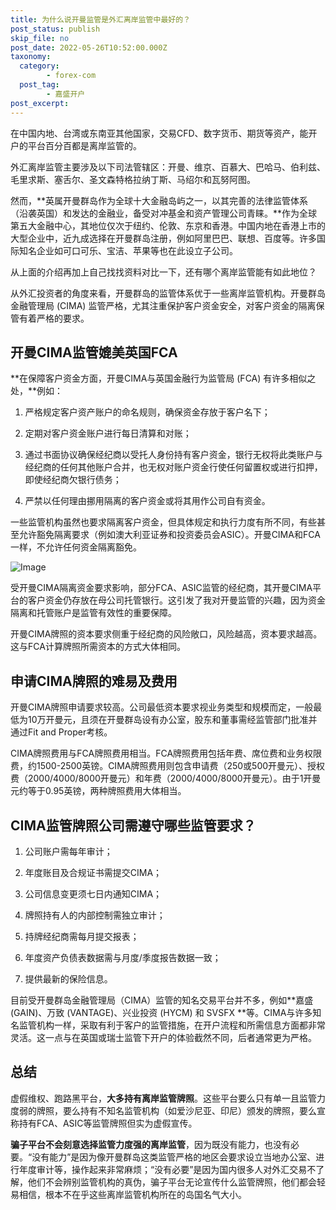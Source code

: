 ```yaml
---
title: 为什么说开曼监管是外汇离岸监管中最好的？
post_status: publish
skip_file: no
post_date: 2022-05-26T10:52:00.000Z
taxonomy:
  category:
        - forex-com
  post_tag:
        - 嘉盛开户
post_excerpt: 
---
```

在中国内地、台湾或东南亚其他国家，交易CFD、数字货币、期货等资产，能开户的平台百分百都是离岸监管的。

外汇离岸监管主要涉及以下司法管辖区：开曼、维京、百慕大、巴哈马、伯利兹、毛里求斯、塞舌尔、圣文森特格拉纳丁斯、马绍尔和瓦努阿图。

然而，**英属开曼群岛作为全球十大金融岛屿之一，以其完善的法律监管体系（沿袭英国）和发达的金融业，备受对冲基金和资产管理公司青睐。**作为全球第五大金融中心，其地位仅次于纽约、伦敦、东京和香港。中国内地在香港上市的大型企业中，近九成选择在开曼群岛注册，例如阿里巴巴、联想、百度等。许多国际知名企业如可口可乐、宝洁、苹果等也在此设立子公司。

从上面的介绍再加上自己找找资料对比一下，还有哪个离岸监管能有如此地位？

从外汇投资者的角度来看，开曼群岛的监管体系优于一些离岸监管机构。开曼群岛金融管理局 (CIMA) 监管严格，尤其注重保护客户资金安全，对客户资金的隔离保管有着严格的要求。

## 开曼CIMA监管媲美英国FCA

**在保障客户资金方面，开曼CIMA与英国金融行为监管局 (FCA) 有许多相似之处，**例如：

1. 严格规定客户资产账户的命名规则，确保资金存放于客户名下；

1. 定期对客户资金账户进行每日清算和对账；

1. 通过书面协议确保经纪商以受托人身份持有客户资金，银行无权将此类账户与经纪商的任何其他账户合并，也无权对账户资金行使任何留置权或进行扣押，即使经纪商欠银行债务；

1. 严禁以任何理由挪用隔离的客户资金或将其用作公司自有资金。

一些监管机构虽然也要求隔离客户资金，但具体规定和执行力度有所不同，有些甚至允许豁免隔离要求（例如澳大利亚证券和投资委员会ASIC）。开曼CIMA和FCA一样，不允许任何资金隔离豁免。

![Image](https://prod-files-secure.s3.us-west-2.amazonaws.com/39ed1227-6d7d-4570-be36-9ccd4a2c4241/bd849744-3fcb-4a37-8312-357962c8f065/image.png?X-Amz-Algorithm=AWS4-HMAC-SHA256&X-Amz-Content-Sha256=UNSIGNED-PAYLOAD&X-Amz-Credential=ASIAZI2LB466Z6C5AH6B%2F20250523%2Fus-west-2%2Fs3%2Faws4_request&X-Amz-Date=20250523T041342Z&X-Amz-Expires=3600&X-Amz-Security-Token=IQoJb3JpZ2luX2VjECwaCXVzLXdlc3QtMiJHMEUCIAH1rpWNKQLxJduIn0UKS2YpTQRyhJ%2FfTfXUzIQxAZQEAiEA3SM0otiNlGNhUdXaXIMOG5gx6SoFNVSQ2WS42KQli7YqiAQI5f%2F%2F%2F%2F%2F%2F%2F%2F%2F%2FARAAGgw2Mzc0MjMxODM4MDUiDO3vEq1hAVC583swPSrcA%2FcMvoULzpEOgH2UN2YIR3lOX%2BkZlvSMokydoW0uKna6rX3G8kMXo%2BHMgULX9WGOMVLLtw%2BSMfGALvwzZdqzUK9HC8Xw%2FbhfXBlWcRJ81pKjlA8oIlSbPWu6SfY2EoR11K2%2BV0J%2BcjpaRkxscLvK5x8KPY%2Bn1KiCKet5AInRA0pi%2BEBZvwKA6tG2Rjw1fQKgrh6XDW3eIpOObcsj6ytlM1d4W1vD5gkRerATu%2F08A6w6mKxGoQeN7iMvR%2FUVTU8SsiPm3KSkgmdamEe18ZkbVLqdkx0jpFCw9WRbqHhcej51Vb4eit4r5N4ZhkOkM3ROXuTWI9mhUND18Row4ekooKEnB6nKkeUG9zjeQedbOJRdPOcWHj%2BnTKf80YLdCeUqDoxoi%2FKaNSE80vI60BtUSGDJv3DxEFR6fgwB5Qd5QDXFv%2Bk1xBr6xn56vKJwl3qE31%2FZyYeLDdeghcJH1NYJA7zEVUNRYQcUUpu6T1dQnydcPFKTaAUA7qVCbvZ3nDy3Qxfix6aFHKg1m%2BeN0EwG%2FPSnp%2FUuZS51aN20CDAuzpztK1939YxAJI1sbmiQRFdStPHp8VJklrSpjXt8yiscVLT%2BFnoUNG0o2Sw2KNtv6OzKUC32kkwfYKYVAyurMO%2Fev8EGOqUB5W9NgdvURmBdmgTjT%2FIQGsJ%2FzmfCcxm3DDiaerg82sKCniAddRBPrvSNPIkp2OvYB85Kyq8r1ALFcwS2G4dpNkD9lbaCGigXqY5UHb2TcSZo6YE%2Fs0uubxoivrWsji1Bo0wIioDwPnimVwpjljBG4kYaHcHi6FVvUSgh1WDsmgrPCP5i0VfIm6DTU8H7L5fHVXO9ZOIlXTHd1K5TkIUrUe1hGfFh&X-Amz-Signature=ca696dd99d3cee1acf06a81034ba8cce9fca3c74909c045e5e6bb336b1efa934&X-Amz-SignedHeaders=host&x-id=GetObject)

受开曼CIMA隔离资金要求影响，部分FCA、ASIC监管的经纪商，其开曼CIMA平台的客户资金仍存放在母公司托管银行。这引发了我对开曼监管的兴趣，因为资金隔离和托管账户是监管有效性的重要保障。

开曼CIMA牌照的资本要求侧重于经纪商的风险敞口，风险越高，资本要求越高。这与FCA计算牌照所需资本的方式大体相同。

## **申请CIMA牌照的难易及费用**

开曼CIMA牌照申请要求较高。公司最低资本要求视业务类型和规模而定，一般最低为10万开曼元，且须在开曼群岛设有办公室，股东和董事需经监管部门批准并通过Fit and Proper考核。

CIMA牌照费用与FCA牌照费用相当。FCA牌照费用包括年费、席位费和业务权限费，约1500-2500英镑。CIMA牌照费用则包含申请费（250或500开曼元）、授权费（2000/4000/8000开曼元）和年费（2000/4000/8000开曼元）。由于1开曼元约等于0.95英镑，两种牌照费用大体相当。

## CIMA监管牌照公司需遵守哪些监管要求？

1. 公司账户需每年审计；

1. 年度账目及合规证书需提交CIMA；

1. 公司信息变更须七日内通知CIMA；

1. 牌照持有人的内部控制需独立审计；

1. 持牌经纪商需每月提交报表；

1. 年度资产负债表数据需与月度/季度报告数据一致；

1. 提供最新的保险信息。

目前受开曼群岛金融管理局（CIMA）监管的知名交易平台并不多，例如**嘉盛 (GAIN)、万致 (VANTAGE)、兴业投资 (HYCM) 和 SVSFX **等。CIMA与许多知名监管机构一样，采取有利于客户的监管措施，在开户流程和所需信息方面都非常灵活。这一点与在英国或瑞士监管下开户的体验截然不同，后者通常更为严格。

## 总结

虚假维权、跑路黑平台，**大多持有离岸监管牌照**。这些平台要么只有单一且监管力度弱的牌照，要么持有不知名监管机构（如爱沙尼亚、印尼）颁发的牌照，要么宣称持有FCA、ASIC等监管牌照但实为虚假宣传。

**骗子平台不会刻意选择监管力度强的离岸监管**，因为既没有能力，也没有必要。“没有能力”是因为像开曼群岛这类监管严格的地区会要求设立当地办公室、进行年度审计等，操作起来非常麻烦；“没有必要”是因为国内很多人对外汇交易不了解，他们不会辨别监管机构的真伪，骗子平台无论宣传什么监管牌照，他们都会轻易相信，根本不在乎这些离岸监管机构所在的岛国名气大小。